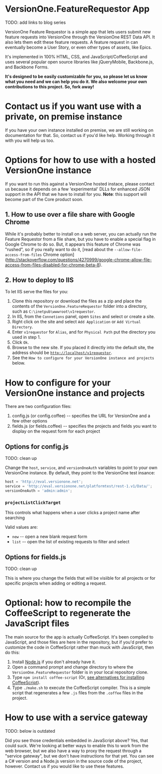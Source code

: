 VersionOne.FeatureRequestor App
========================

TODO: add links to blog series

VersionOne Feature Requestor is a simple app that lets users submit new feature requests into VersionOne through the 
VersionOne REST Data API. It also lets them edit these feature requests. A feature request in can eventually become a 
User Story, or even other types of assets, like Epics.

It's implemented in 100% HTML, CSS, and JavaScript/CoffeeScript and uses several popular open source libraries like 
jQueryMobile, Backbone.js, and Backbone Forms.

**It's designed to be easily customizable for you, so please let us know what you need and we can help you do it. We 
also welcome your own contributions to this project. So, fork away!**

# Contact us if you want use with a private, on premise instance

If you have your own instance installed on premise, we are still working on documentation for that. So, contact us 
if you'd like help. Working through it with you will help us too.

# Options for how to use with a hosted VersionOne instance

If you want to run this against a VersionOne hosted instace, please contact us because it depends on a 
few 'experimental' DLLs for enhanced JSON support in the API that we have to install for you. **Note**: this 
support will become part of the Core product soon.

## 1. How to use over a file share with Google Chrome

While it's probably better to install on a web server, you can actually run the Feature Requestor from a file share, but 
you have to enable a special flag in Google Chrome to do so. But, it appears this feature of Chrome was "rushed", so if 
you really want to do it, [read about the `--allow-file-access-from-files` Chrome option]
(http://stackoverflow.com/questions/4270999/google-chrome-allow-file-access-from-files-disabled-for-chrome-beta-8).

## 2. How to deploy to IIS

To let IIS serve the files for you:

1. Clone this repository or download the files as a zip and place the contents of the `VersionOne.FeatureRequestor` 
folder into a directory, such as `C:\inetpub\wwwroot\v1requestor`.
2. In IIS, from the `Connetions` panel, open `Sites` and select or create a site.
3. Right click on the site and select `Add Application` or `Add Virtual Directory`.
4. Enter `v1requestor` for `Alias`, and for `Physical Path` put the directory you used in step 1.
5. Click `Ok`.
6. Browse to the new site. If you placed it directly into the default site, the address should be 
[`http://localhost/v1requestor`](http://localhost/v1requestor).
7. See the `How to configure for your VersionOne instance and projects` below.

# How to configure for your VersionOne instance and projects

There are two configuration files:

1. config.js (or config.coffee) -- specifies the URL for VersionOne and a few other options
2. fields.js (or fields.coffee) -- specifies the projects and fields you want to display on the request form for each 
project

## Options for config.js

TODO: clean up

Change the `host`, `service`, and `versionOneAuth` variables to point to your own VersionOne instance. By default, they 
point to the VersionOne test insance:

```javascript
host = 'http://eval.versionone.net';
service = 'http://eval.versionone.net/platformtest/rest-1.v1/Data/';
versionOneAuth = 'admin:admin';
```

### `projectListClickTarget`

This controls what happens when a user clicks a project name after searching

Valid values are:

* `new` -- open a new blank request form
* `list` -- open the list of existing requests to filter and select

## Options for fields.js

TODO: clean up

This is where you change the fields that will be visiible for all projects or for specific projects when adding or 
editing a request.

# Optional: how to recompile the CoffeeScript to regenerate the JavaScript files

The main source for the app is actually CoffeeScript. It's been compiled to JavaScript, and those files are here in the 
repository, but if you'd prefer to customize the code in CoffeeScript rather than muck with JavaScript, then do this:

1. Install [Node.js](http://nodejs.org/) if you don't already have it.
2. Open a command prompt and change directory to where the `VersionOne.FeatureRequestor` folder is in your local repository clone.
3. Type `npm install coffee-script` (Or, [see alternatives for installing CoffeeScript](http://coffeescript.org/#installation)).
4. Type `./make.sh` to execute the CoffeeScript compiler. This is a simple script that regenerates a few `.js` files 
from the `.coffee` files in the project.

# How to use with a service gateway

TODO: below is outdated

Did you see those credentials embedded in JavaScript above? Yes, that could suck. 
We're looking at better ways to enable this to work from the web browser, but we also have a way to proxy the request 
through a "service gateway", but we don't have instructions for that yet. You can see a C# version and a Node.js 
version in the source code of the project, however. Contact us if you would like to use these features.

